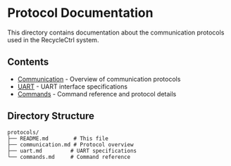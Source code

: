 # Protocol Documentation

This directory contains documentation about the communication protocols used in the RecycleCtrl system.

## Contents

- [Communication](communication.md) - Overview of communication protocols
- [UART](uart.md) - UART interface specifications
- [Commands](commands.md) - Command reference and protocol details

## Directory Structure
```
protocols/
├── README.md        # This file
├── communication.md # Protocol overview
├── uart.md         # UART specifications
└── commands.md     # Command reference
```
